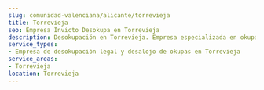 ```yaml
---
slug: comunidad-valenciana/alicante/torrevieja
title: Torrevieja
seo: Empresa Invicto Desokupa en Torrevieja
description: Desokupación en Torrevieja. Empresa especializada en okupas. Mediación legal y desalojo express. Presupuesto gratuito.
service_types:
- Empresa de desokupación legal y desalojo de okupas en Torrevieja
service_areas:
- Torrevieja
location: Torrevieja
---
```

